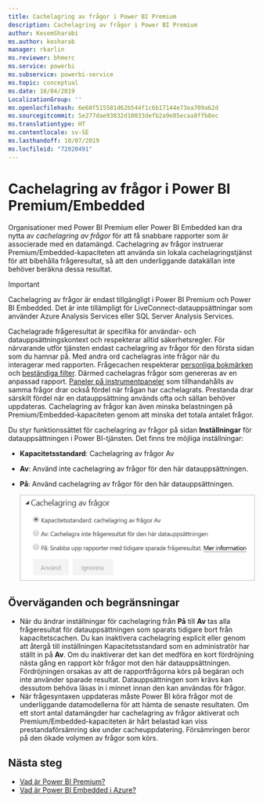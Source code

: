 ```yaml
---
title: Cachelagring av frågor i Power BI Premium
description: Cachelagring av frågor i Power BI Premium
author: KesemSharabi
ms.author: kesharab
manager: rkarlin
ms.reviewer: bhmerc
ms.service: powerbi
ms.subservice: powerbi-service
ms.topic: conceptual
ms.date: 10/04/2019
LocalizationGroup: ''
ms.openlocfilehash: 6e68f515581d62b544f1c6b17144e73ea709a62d
ms.sourcegitcommit: 5e277dae93832d10033defb2a9e85ecaa8ffb8ec
ms.translationtype: HT
ms.contentlocale: sv-SE
ms.lasthandoff: 10/07/2019
ms.locfileid: "72020491"
---
```

# <a name="query-caching-in-power-bi-premiumembedded"></a>Cachelagring av frågor i Power BI Premium/Embedded

Organisationer med Power BI Premium eller Power BI Embedded kan dra nytta av *cachelagring av frågor* för att få snabbare rapporter som är associerade med en datamängd. Cachelagring av frågor instruerar Premium/Embedded-kapaciteten att använda sin lokala cachelagringstjänst för att bibehålla frågeresultat, så att den underliggande datakällan inte behöver beräkna dessa resultat.

> [!IMPORTANT]
> Cachelagring av frågor är endast tillgängligt i Power BI Premium och Power BI Embedded. Det är inte tillämpligt för LiveConnect-datauppsättningar som använder Azure Analysis Services eller SQL Server Analysis Services.

Cachelagrade frågeresultat är specifika för användar- och datauppsättningskontext och respekterar alltid säkerhetsregler. För närvarande utför tjänsten endast cachelagring av frågor för den första sidan som du hamnar på. Med andra ord cachelagras inte frågor när du interagerar med rapporten. Frågecachen respekterar [personliga bokmärken](consumer/end-user-bookmarks.md#personal-bookmarks) och [beständiga filter](https://powerbi.microsoft.com/blog/announcing-persistent-filters-in-the-service/). Därmed cachelagras frågor som genereras av en anpassad rapport. [Paneler på instrumentpaneler](service-dashboard-tiles.md) som tillhandahålls av samma frågor drar också fördel när frågan har cachelagrats. Prestanda drar särskilt fördel när en datauppsättning används ofta och sällan behöver uppdateras. Cachelagring av frågor kan även minska belastningen på Premium/Embedded-kapaciteten genom att minska det totala antalet frågor.

Du styr funktionssättet för cachelagring av frågor på sidan **Inställningar** för datauppsättningen i Power BI-tjänsten. Det finns tre möjliga inställningar:

- **Kapacitetsstandard**: Cachelagring av frågor Av
- **Av**: Använd inte cachelagring av frågor för den här datauppsättningen.
- **På**: Använd cachelagring av frågor för den här datauppsättningen.

    ![Dialogrutan Cachelagring av frågor](media/power-bi-query-caching/power-bi-query-3-options.png)

## <a name="considerations-and-limitations"></a>Överväganden och begränsningar

- När du ändrar inställningar för cachelagring från **På** till **Av** tas alla frågeresultat för datauppsättningen som sparats tidigare bort från kapacitetscachen. Du kan inaktivera cachelagring explicit eller genom att återgå till inställningen Kapacitetsstandard som en administratör har ställt in på **Av**. Om du inaktiverar det kan det medföra en kort fördröjning nästa gång en rapport kör frågor mot den här datauppsättningen. Fördröjningen orsakas av att de rapportfrågorna körs på begäran och inte använder sparade resultat. Datauppsättningen som krävs kan dessutom behöva läsas in i minnet innan den kan användas för frågor.
- När frågesyntaxen uppdateras måste Power BI köra frågor mot de underliggande datamodellerna för att hämta de senaste resultaten. Om ett stort antal datamängder har cachelagring av frågor aktiverat och Premium/Embedded-kapaciteten är hårt belastad kan viss prestandaförsämring ske under cacheuppdatering. Försämringen beror på den ökade volymen av frågor som körs.

## <a name="next-steps"></a>Nästa steg

* [Vad är Power BI Premium?](service-premium-what-is.md)
* [Vad är Power BI Embedded i Azure?](developer/azure-pbie-what-is-power-bi-embedded.md)
